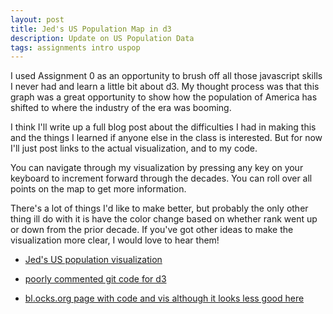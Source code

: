 ```yaml
---
layout: post
title: Jed's US Population Map in d3
description: Update on US Population Data
tags: assignments intro uspop
---
```


I used Assignment 0 as an opportunity to brush off all those
javascript skills I never had and learn a little bit about d3.
My thought process was that this graph was a great opportunity
to show how the population of America has shifted to where the
industry of the era was booming.

I think I'll write up a full blog post about the difficulties I
had in making this and the things I learned if anyone else in the
class is interested. But for now I'll just post links to the actual
visualization, and to my code.

You can navigate through my visualization by pressing any key on your
keyboard to increment forward through the decades. You can roll over
all points on the map to get more information.

There's a lot of things I'd like to make better, but probably
the only other thing ill do with it is have the color
change based on whether rank went up or down from the prior decade.
If you've got other ideas to make the visualization more clear, I would
love to hear them!

+ [Jed's US population visualization](http://bl.ocks.org/JedIV/raw/8909433/)

+ [poorly commented git code for d3](https://github.com/JedIV/edav/tree/uspop/projects/popgraph/d3_map_of_citypop.html) 

+ [bl.ocks.org page with code and vis although it looks less good here](http://bl.ocks.org/JedIV/8909433)
